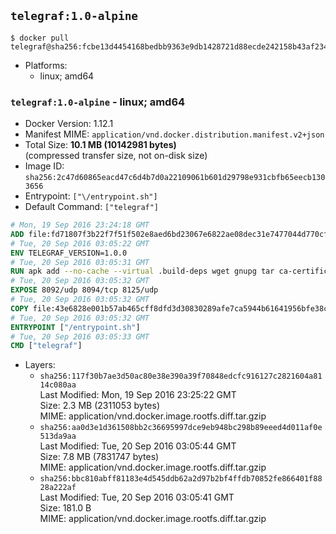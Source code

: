 ## `telegraf:1.0-alpine`

```console
$ docker pull telegraf@sha256:fcbe13d4454168bedbb9363e9db1428721d88ecde242158b43af23425c4d3177
```

-	Platforms:
	-	linux; amd64

### `telegraf:1.0-alpine` - linux; amd64

-	Docker Version: 1.12.1
-	Manifest MIME: `application/vnd.docker.distribution.manifest.v2+json`
-	Total Size: **10.1 MB (10142981 bytes)**  
	(compressed transfer size, not on-disk size)
-	Image ID: `sha256:2c47d60865eacd47c6d4b7d0a22109061b601d29798e931cbfb65eecb1303656`
-	Entrypoint: `["\/entrypoint.sh"]`
-	Default Command: `["telegraf"]`

```dockerfile
# Mon, 19 Sep 2016 23:24:18 GMT
ADD file:fd71807f3b22f7f51f502e8aed6bd23067e6822ae08dec31e7477044d770cf48 in / 
# Tue, 20 Sep 2016 03:05:22 GMT
ENV TELEGRAF_VERSION=1.0.0
# Tue, 20 Sep 2016 03:05:31 GMT
RUN apk add --no-cache --virtual .build-deps wget gnupg tar ca-certificates &&     update-ca-certificates &&     gpg --keyserver hkp://ha.pool.sks-keyservers.net         --recv-keys 05CE15085FC09D18E99EFB22684A14CF2582E0C5 &&     wget -q https://dl.influxdata.com/telegraf/releases/telegraf-${TELEGRAF_VERSION}-static_linux_amd64.tar.gz.asc &&     wget -q https://dl.influxdata.com/telegraf/releases/telegraf-${TELEGRAF_VERSION}-static_linux_amd64.tar.gz &&     gpg --batch --verify telegraf-${TELEGRAF_VERSION}-static_linux_amd64.tar.gz.asc telegraf-${TELEGRAF_VERSION}-static_linux_amd64.tar.gz &&     mkdir -p /usr/src /etc/telegraf &&     tar -C /usr/src -xzf telegraf-${TELEGRAF_VERSION}-static_linux_amd64.tar.gz &&     mv /usr/src/telegraf*/telegraf.conf /etc/telegraf/ &&     chmod +x /usr/src/telegraf*/* &&     cp -a /usr/src/telegraf*/* /usr/bin/ &&     rm -rf *.tar.gz* /usr/src /root/.gnupg &&     apk del .build-deps
# Tue, 20 Sep 2016 03:05:32 GMT
EXPOSE 8092/udp 8094/tcp 8125/udp
# Tue, 20 Sep 2016 03:05:32 GMT
COPY file:43e6828e001b57ab465cff8dfd3d30830289afe7ca5944b61641956bfe38cd1c in /entrypoint.sh 
# Tue, 20 Sep 2016 03:05:32 GMT
ENTRYPOINT ["/entrypoint.sh"]
# Tue, 20 Sep 2016 03:05:33 GMT
CMD ["telegraf"]
```

-	Layers:
	-	`sha256:117f30b7ae3d50ac80e38e390a39f70848edcfc916127c2821604a8114c080aa`  
		Last Modified: Mon, 19 Sep 2016 23:25:22 GMT  
		Size: 2.3 MB (2311053 bytes)  
		MIME: application/vnd.docker.image.rootfs.diff.tar.gzip
	-	`sha256:aa0d3e1d361508bb2c36695997dce9eb948bc298b89eeed4d011af0e513da9aa`  
		Last Modified: Tue, 20 Sep 2016 03:05:44 GMT  
		Size: 7.8 MB (7831747 bytes)  
		MIME: application/vnd.docker.image.rootfs.diff.tar.gzip
	-	`sha256:bbc810abff81183e4d545ddb62a2d97b2bf4ffdb70852fe866401f8828a222af`  
		Last Modified: Tue, 20 Sep 2016 03:05:41 GMT  
		Size: 181.0 B  
		MIME: application/vnd.docker.image.rootfs.diff.tar.gzip
